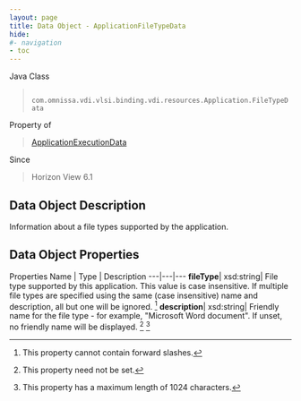 ```yaml
---
layout: page
title: Data Object - ApplicationFileTypeData
hide:
#- navigation
- toc
---
```






Java Class
> ` com.omnissa.vdi.vlsi.binding.vdi.resources.Application.FileTypeData`

Property of
> [ApplicationExecutionData](vdi.resources.Application.ApplicationExecutionData.md#field_detail)

Since
> Horizon View 6.1


## Data Object Description

Information about a file types supported by the application.

## Data Object Properties
Properties
Name |  Type |  Description
---|---|---
**fileType**|  xsd:string|  File type supported by this application. This value is case insensitive. If multiple file types are specified using the same (case insensitive) name and description, all but one will be ignored. [^181]
**description**|  xsd:string|  Friendly name for the file type - for example, "Microsoft Word document". If unset, no friendly name will be displayed. [^1] [^13]


 


[^1]: This property need not be set.
[^13]: This property has a maximum length of 1024 characters.
[^181]: This property cannot contain forward slashes.